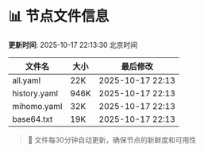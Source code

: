 # 📊 节点文件信息

**更新时间**: 2025-10-17 22:13:30 北京时间

| 文件名 | 大小 | 最后修改 |
|--------|------|----------|
| all.yaml | 22K | 2025-10-17 22:13 |
| history.yaml | 946K | 2025-10-17 22:13 |
| mihomo.yaml | 32K | 2025-10-17 22:13 |
| base64.txt | 19K | 2025-10-17 22:13 |

> 🔄 文件每30分钟自动更新，确保节点的新鲜度和可用性
